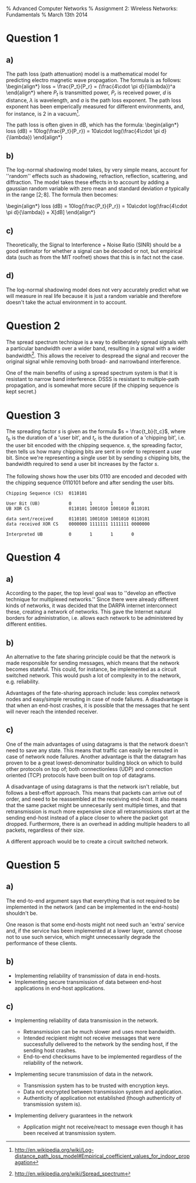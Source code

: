 % Advanced Computer Networks
% Assignment 2: Wireless Networks: Fundamentals
% March 13th 2014

Question 1
============
a)
----
The path loss (path attenuation) model is a mathematical model for predicting electro magnetic wave propagation.
The formula is as follows:
\begin{align*}
        loss = \frac{P_t}{P_r} = (\frac{4\cdot \pi d}{\lambda})^a
\end{align*}
where $P_t$ is transmitted power, $P_r$ is received power, $d$ is distance, $\lambda$ is wavelength, and $a$ is the path loss exponent. The path loss exponent has been emperically measured for different environments, and, for instance, is 2 in a vacuum[^1].

The path loss is often given in dB, which has the formula:
\begin{align*}
    loss (dB) = 10log(\frac{P_t}{P_r}) = 10a\cdot log(\frac{4\cdot \pi d}{\lambda})
\end{align*}

b)
----
The log-normal shadowing model takes, by very simple means, account for ''random'' effects such as shadowing, refraction, reflection, scattering, and diffraction. The model takes these effects in to account by adding a gaussian random variable with zero mean and standard deviation $\sigma$ typically in the range $[2; 8]$. The formula then becomes:

\begin{align*}
    loss (dB) = 10log(\frac{P_t}{P_r}) = 10a\cdot log(\frac{4\cdot \pi d}{\lambda}) + X[dB]
\end{align*}

c)
----
Theoretically, the Signal to Interference + Noise Ratio (SINR) should be a good estimator for whether a signal can be decoded or not, but empirical data (such as from the MIT roofnet) shows that this is in fact not the case.

d)
----
The log-normal shadowing model does not very accurately predict what we will measure in real life because it is just a random variable and therefore doesn't take the actual environment in to account.

Question 2
============
The spread spectrum technique is a way to deliberately spread signals with a particular bandwidth over a wider band, resulting in a signal with a wider bandwidth[^2]. This allows the receiver to despread the signal and recover the original signal while removing both broad- and narrowband interference.

One of the main benefits of using a spread spectrum system is that it is resistant to narrow band interference. DSSS is resistant to multiple-path propagation, and is somewhat more secure (if the chipping sequence is kept secret.)

Question 3
============
The spreading factor $s$ is given as the formula $s = \frac{t_b}{t_c}$, where $t_b$ is the duration of a 'user bit', and $t_c$ is the duration of a 'chipping bit', i.e. the user bit encoded with the chipping sequence. $s$, the spreading factor, then tells us how many chipping bits are sent in order to represent a user bit. Since we're representing a single user bit by sending $s$ chipping bits, the bandwidth required to send a user bit increases by the factor $s$.
\
\
The following shows how the user bits $0110$ are encoded and decoded with the chipping sequence $0110101$ before and after sending the user bits.

~~~
Chipping Sequence (CS)  0110101

User Bit (UB)           0       1       1       0
UB XOR CS               0110101 1001010 1001010 0110101

data sent/received      0110101 1001010 1001010 0110101
data received XOR CS    0000000 1111111 1111111 0000000

Interpreted UB          0       1       1       0
~~~

Question 4
============
a)
----
According to the paper, the top level goal was to ''develop an effective technique for multiplexed networks.'' Since there were already different kinds of networks, it was decided that the DARPA internet interconnect these, creating a network of networks. This gave the Internet natural borders for administration, i.e. allows each network to be administered by different entities.

b)
----
An alternative to the fate sharing principle could be that the network is made responsible for sending messages, which means that the network becomes stateful. This could, for instance, be implemented as a circuit switched network. This would push a lot of complexity in to the network, e.g. reliability.

Advantages of the fate-sharing approach include: less complex network nodes and easy/simple rerouting in case of node failures.
A disadvantage is that when an end-host crashes, it is possible that the messages that he sent will never reach the intended receiver.

c)
----
One of the main advantages of using datagrams is that the network doesn't need to save any state. This means that traffic can easily be rerouted in case of network node failures. Another advantage is that the datagram has proven to be a great lowest-denominator building block on which to build other protocols on top of; both connectionless (UDP) and connection oriented (TCP) protocols have been built on top of datagrams.

A disadvantage of using datagrams is that the network isn't reliable, but follows a best-effort approach. This means that packets can arrive out of order, and need to be reassembled at the receiving end-host. It also means that the same packet might be unnecesarily sent multiple times, and that retransmission is much more expensive since all retransmissions start at the sending end-host instead of a place closer to where the packet got dropped. Furthermore, there is an overhead in adding multiple headers to all packets, regardless of their size.

A different approach would be to create a circuit switched network.


Question 5
============
a)
----
The end-to-end argument says that everything that is not required to be implemented in the network (and can be implemented in the end-hosts) shouldn't be.

One reason is that some end-hosts might not need such an 'extra' service and, if the service has been implemented at a lower layer, cannot choose not to use such service, which might unnecessarily degrade the performance of these clients.

b)
----
- Implementing reliability of transmission of data in end-hosts.
- Implementing secure transmission of data between end-host applications in end-host applications.

c)
----
- Implementing reliability of data transmission in the network.
    - Retransmission can be much slower and uses more bandwidth.
    - Intended recipient might not receive messages that were successfully delivered to the network by the sending host, if the sending host crashes.
    - End-to-end checksums have to be implemented regardless of the reliability of the network.

- Implementing secure transmission of data in the network.
    - Transmission system has to be trusted with encryption keys.
    - Data not encrypted between transmission system and application.
    - Authenticity of application not established (though authenticity of transmission system is).

- Implementing delivery guarantees in the network
    - Application might not receive/react to message even though it has been received at transmission system.


[^1]: http://en.wikipedia.org/wiki/Log-distance_path_loss_model#Empirical_coefficient_values_for_indoor_propagation
[^2]: http://en.wikipedia.org/wiki/Spread_spectrum
